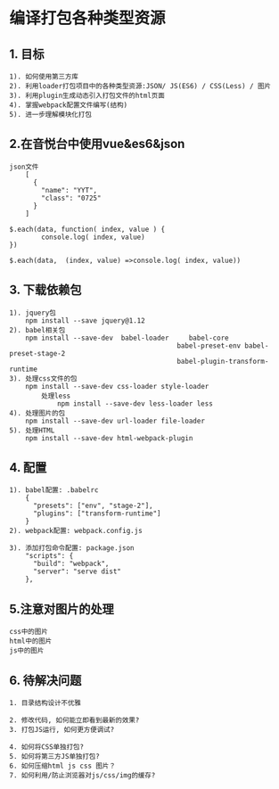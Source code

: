 # 编译打包各种类型资源
## 1. 目标
	1). 如何使用第三方库 
    2). 利用loader打包项目中的各种类型资源:JSON/ JS(ES6) / CSS(Less) / 图片  
    3). 利用plugin生成动态引入打包文件的html页面
    4). 掌握webpack配置文件编写(结构)
    5). 进一步理解模块化打包
    

## 2.在音悦台中使用vue&es6&json
	json文件
		[
		  {
		    "name": "YYT",
		    "class": "0725"
		  }
		]
	
	$.each(data, function( index, value ) {
			console.log( index, value)
	})
	
	$.each(data,  (index, value) =>console.log( index, value))
	
    
## 3. 下载依赖包
    1). jquery包
        npm install --save jquery@1.12
    2). babel相关包
        npm install --save-dev  babel-loader     babel-core  
        									  babel-preset-env babel-preset-stage-2 
        									  babel-plugin-transform-runtime
    3). 处理css文件的包
        npm install --save-dev css-loader style-loader
        	处理less
        		npm install --save-dev less-loader less
    4). 处理图片的包
        npm install --save-dev url-loader file-loader
    5). 处理HTML
        npm install --save-dev html-webpack-plugin
        
## 4. 配置
    1). babel配置: .babelrc
        {
          "presets": ["env", "stage-2"],
          "plugins": ["transform-runtime"]
        } 
    2). webpack配置: webpack.config.js
        
    3). 添加打包命令配置: package.json
        "scripts": {
          "build": "webpack",
          "server": "serve dist"
        },
        
## 5.注意对图片的处理
	css中的图片
	html中的图片
	js中的图片

## 6. 待解决问题
	1. 目录结构设计不优雅
	
    2. 修改代码, 如何能立即看到最新的效果?
    3. 打包JS运行, 如何更方便调试?
    
    4. 如何将CSS单独打包?
    5. 如何将第三方JS单独打包?
    6. 如何压缩html js css 图片？
    7. 如何利用/防止浏览器对js/css/img的缓存?
